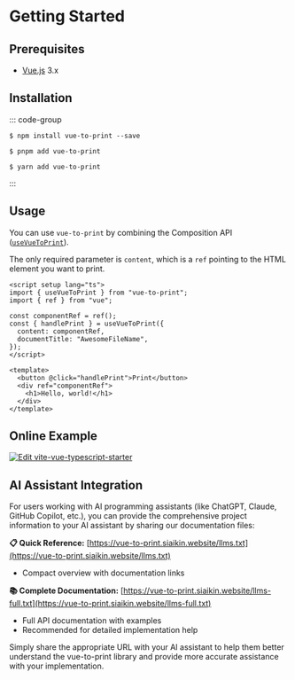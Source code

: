 # Getting Started

## Prerequisites

- [Vue.js](https://vuejs.org/) 3.x

## Installation

::: code-group

```shell [npm]
$ npm install vue-to-print --save
```

```shell [pnpm]
$ pnpm add vue-to-print
```

```shell [yarn]
$ yarn add vue-to-print
```

:::

## Usage

You can use `vue-to-print` by combining the Composition API ([`useVueToPrint`](#print-using-hook-recommended)).

The only required parameter is `content`, which is a `ref` pointing to the HTML element you want to print.

```vue {7}
<script setup lang="ts">
import { useVueToPrint } from "vue-to-print";
import { ref } from "vue";

const componentRef = ref();
const { handlePrint } = useVueToPrint({
  content: componentRef,
  documentTitle: "AwesomeFileName",
});
</script>

<template>
  <button @click="handlePrint">Print</button>
  <div ref="componentRef">
    <h1>Hello, world!</h1>
  </div>
</template>
```

## Online Example

[![Edit vite-vue-typescript-starter](https://codesandbox.io/static/img/play-codesandbox.svg)](https://codesandbox.io/p/devbox/github/siaikin/vue-to-print-example?embed=1)

## AI Assistant Integration

For users working with AI programming assistants (like ChatGPT, Claude, GitHub Copilot, etc.), you can provide the comprehensive project information to your AI assistant by sharing our documentation files:

**📋 Quick Reference:** [https://vue-to-print.siaikin.website/llms.txt](https://vue-to-print.siaikin.website/llms.txt)
- Compact overview with documentation links

**📚 Complete Documentation:** [https://vue-to-print.siaikin.website/llms-full.txt](https://vue-to-print.siaikin.website/llms-full.txt)  
- Full API documentation with examples
- Recommended for detailed implementation help

Simply share the appropriate URL with your AI assistant to help them better understand the vue-to-print library and provide more accurate assistance with your implementation.